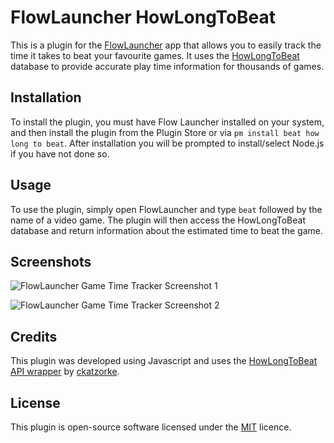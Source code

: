 # FlowLauncher HowLongToBeat

This is a plugin for the [FlowLauncher](https://github.com/Flow-Launcher/Flow.Launcher) app that allows you to easily track the time it takes to beat your favourite games. It uses the [HowLongToBeat](https://howlongtobeat.com/) database to provide accurate play time information for thousands of games.

## Installation

To install the plugin, you must have Flow Launcher installed on your system, and then install the plugin from the Plugin Store or via `pm install beat how long to beat`. After installation you will be prompted to install/select Node.js if you have not done so.


## Usage

To use the plugin, simply open FlowLauncher and type `beat` followed by the name of a video game. The plugin will then access the HowLongToBeat database and return information about the estimated time to beat the game.

## Screenshots

![FlowLauncher Game Time Tracker Screenshot 1](https://tue.sk/blnvkX)

![FlowLauncher Game Time Tracker Screenshot 2](https://tue.sk/t9FCq9)


## Credits

This plugin was developed using Javascript and uses the [HowLongToBeat API wrapper](https://github.com/ckatzorke/howlongtobeat) by [ckatzorke](https://github.com/ckatzorke).

## License

This plugin is open-source software licensed under the [MIT](https://opensource.org/license/mit/) licence.